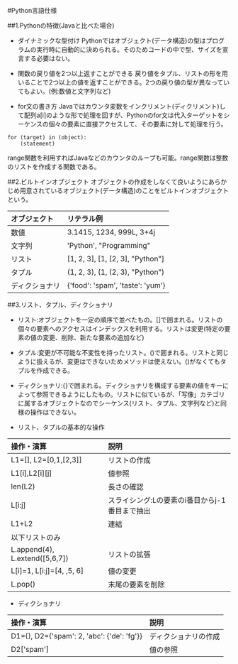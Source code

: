 #Python言語仕様

##1.Pythonの特徴(Javaと比べた場合)
* ダイナミックな型付け
Pythonではオブジェクト(データ構造)の型はプログラムの実行時に自動的に決められる。そのためコードの中で型、サイズを宣言する必要はない。

* 関数の戻り値を2つ以上返すことができる
戻り値をタプル、リストの形を用いることで2つ以上の値を返すことができる。2つの戻り値の型が異なっていてもよい。(例:数値と文字列など)

* for文の書き方
Javaではカウンタ変数をインクリメント(ディクリメント)して配列a[i]のような形で処理を回すが、Pythonのfor文は代入ターゲットをシーケンスの個々の要素に直接アクセスして、その要素に対して処理を行う。

```
for (target) in (object):
	(statement)
```
range関数を利用すればJavaなどのカウンタのループも可能。range関数は整数のリストを作成する関数である。


##2.ビルトインオブジェクト
オブジェクトの作成をしなくて良いようにあらかじめ用意されているオブジェクト(データ構造)のことをビルトインオブジェクトという。

|オブジェクト|リテラル例|
|:--|:--|
|数値|3.1415, 1234, 999L, 3+4j|
|文字列|'Python', "Programming"|
|リスト|[1, 2, 3], [1, [2, 3], "Python"]|
|タプル|(1, 2, 3), (1, (2, 3), "Python")|
|ディクショナリ|{'food': 'spam', 'taste': 'yum'}|


##3.リスト、タプル、ディクショナリ
* リスト:オブジェクトを一定の順序で並べたもの。[]で囲まれる。リストの個々の要素へのアクセスはインデックスを利用する。リストは変更(特定の要素の値の変更、削除、新たな要素の追加など)

* タプル:変更が不可能な不変性を持ったリスト。()で囲まれる。リストと同じように扱えるが、変更はできないためメソッドは使えない。()がなくてもタプルを作成できる。

* ディクショナリ:{}で囲まれる。ディクショナリを構成する要素の値をキーによって参照できるようにしたもの。リストに似ているが、「写像」カテゴリに属するオブジェクトなのでシーケンス(リスト、タプル、文字列など)と同様の操作はできない。

* リスト、タプルの基本的な操作

|操作・演算|説明|
|:--|:--|
|L1=[], L2=[0,1,[2,3]]|リストの作成|
|L1[i],L2[i][j]|値参照|
|len(L2)|長さの確認|
|L[i:j]|スライシング:Lの要素のi番目からj-1番目まで抽出|
|L1+L2|連結|
|以下リストのみ||
|L.append(4), L.extend([5,6,7])|リストの拡張|
|L[i]=1, L[i:j]=[4, ,5, 6]|値の変更|
|L.pop()|末尾の要素を削除|

* ディクショナリ

|操作・演算|説明|
|:--|:--|
|D1={}, D2={'spam': 2, 'abc': {'de': 'fg'}}|ディクショナリの作成|
|D2['spam']|値の参照|
